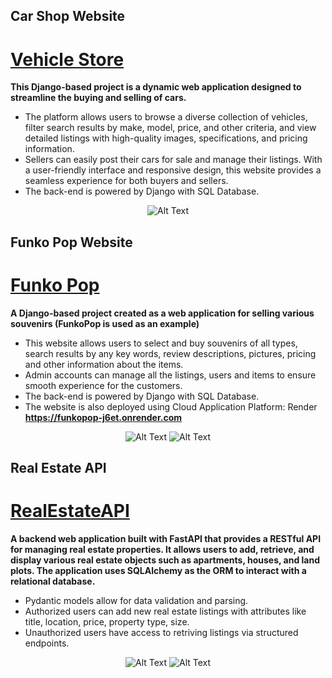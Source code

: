 <!--
**savustana/savustana** is a ✨ _special_ ✨ repository because its `README.md` (this file) appears on your GitHub profile.

Here are some ideas to get you started:

- 🔭 I’m currently working on ...
- 🌱 I’m currently learning ...
- 👯 I’m looking to collaborate on ...
- 🤔 I’m looking for help with ...
- 💬 Ask me about ...
- 📫 How to reach me: ...
- 😄 Pronouns: ...
- ⚡ Fun fact: ...
-->
## Car Shop Website

# [Vehicle Store](https://github.com/savustana/Vehicle_Store)

<b>This Django-based project is a dynamic web application designed to streamline the buying and selling of cars.</b>
* The platform allows users to browse a diverse collection of vehicles, filter search results by make, model, price, and other criteria, and view detailed listings with high-quality images, specifications, and pricing information.
*  Sellers can easily post their cars for sale and manage their listings. With a user-friendly interface and responsive design, this website provides a seamless experience for both buyers and sellers.
*   The back-end is powered by Django with SQL Database.

<p align="center" height="70%" overflow="hidden">
  <img src="https://github.com/savustana/savustana/blob/main/VehicleStoreImg/Img%20copy.png" alt="Alt Text">
</p>


## Funko Pop Website

# [Funko Pop](https://github.com/savustana/FunkoPop)

<b>A Django-based project created as a web application for selling various souvenirs (FunkoPop is used as an example)</b>
* This website allows users to select and buy souvenirs of all types, search results by any key words, review descriptions, pictures, pricing and other information about the items.
* Admin accounts can manage all the listings, users and items to ensure smooth experience for the customers.
* The back-end is powered by Django with SQL Database.
* The website is also deployed using Cloud Application Platform: Render
<b>https://funkopop-j6et.onrender.com</b>

<p align="center" height="70%" overflow="hidden">
  <img src="https://github.com/savustana/savustana/blob/main/FunkoImg/1.png" alt="Alt Text">
  <img src="https://github.com/savustana/savustana/blob/main/FunkoImg/2.png" alt="Alt Text">
</p>


## Real Estate API

# [RealEstateAPI](https://github.com/savustana/FastApi_RealEstate)

<b>A backend web application built with FastAPI that provides a RESTful API for managing real estate properties. It allows users to add, retrieve, and display various real estate objects such as apartments, houses, and land plots. The application uses SQLAlchemy as the ORM to interact with a relational database.</b>

* Pydantic models allow for data validation and parsing.
* Authorized users can add new real estate listings with attributes like title, location, price, property type, size.
* Unauthorized users have access to retriving listings via structured endpoints. 

<p align="center" height="70%" overflow="hidden">
  <img src="https://github.com/savustana/savustana/blob/main/RealEstateImg/img1.png" alt="Alt Text">
  <img src="https://github.com/savustana/savustana/blob/main/RealEstateImg/img2.png" alt="Alt Text">
</p>
